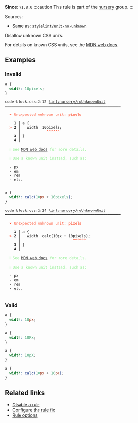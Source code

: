 **Since**: `v1.8.0`
:::caution
This rule is part of the [nursery](/linter/rules/#nursery) group.
:::

Sources: 
- Same as: <a href="https://github.com/stylelint/stylelint/blob/main/lib/rules/unit-no-unknown/README.md" target="_blank"><code>stylelint/unit-no-unknown</code></a>

Disallow unknown CSS units.

For details on known CSS units, see the [MDN web docs](https://developer.mozilla.org/en-US/docs/Learn/CSS/Building_blocks/Values_and_units#lengths).

## Examples

### Invalid

```css
a {
  width: 10pixels;
}
```

<pre class="language-text"><code class="language-text">code-block.css:2:12 <a href="https://biomejs.dev/linter/rules/no-unknown-unit">lint/nursery/noUnknownUnit</a> ━━━━━━━━━━━━━━━━━━━━━━━━━━━━━━━━━━━━━━━━━━━━━━━━━━━━━<br /><br /><strong><span style="color: Tomato;">  </span></strong><strong><span style="color: Tomato;">✖</span></strong> <span style="color: Tomato;">Unexpected unknown unit: </span><span style="color: Tomato;"><strong>pixels</strong></span><br />  <br />    <strong>1 │ </strong>a {<br /><strong><span style="color: Tomato;">  </span></strong><strong><span style="color: Tomato;">&gt;</span></strong> <strong>2 │ </strong>  width: 10pixels;<br />   <strong>   │ </strong>           <strong><span style="color: Tomato;">^</span></strong><strong><span style="color: Tomato;">^</span></strong><strong><span style="color: Tomato;">^</span></strong><strong><span style="color: Tomato;">^</span></strong><strong><span style="color: Tomato;">^</span></strong><strong><span style="color: Tomato;">^</span></strong><br />    <strong>3 │ </strong>}<br />    <strong>4 │ </strong><br />  <br /><strong><span style="color: lightgreen;">  </span></strong><strong><span style="color: lightgreen;">ℹ</span></strong> <span style="color: lightgreen;">See </span><span style="color: lightgreen;"><a href="https://developer.mozilla.org/en-US/docs/Learn/CSS/Building_blocks/Values_and_units#lengths">MDN web docs</a></span><span style="color: lightgreen;"> for more details.</span><br />  <br /><strong><span style="color: lightgreen;">  </span></strong><strong><span style="color: lightgreen;">ℹ</span></strong> <span style="color: lightgreen;">Use a known unit instead, such as:</span><br />  <br />  - px<br />  - em<br />  - rem<br />  - etc.<br />  <br /></code></pre>

```css
a {
  width: calc(10px + 10pixels);
}
```

<pre class="language-text"><code class="language-text">code-block.css:2:24 <a href="https://biomejs.dev/linter/rules/no-unknown-unit">lint/nursery/noUnknownUnit</a> ━━━━━━━━━━━━━━━━━━━━━━━━━━━━━━━━━━━━━━━━━━━━━━━━━━━━━<br /><br /><strong><span style="color: Tomato;">  </span></strong><strong><span style="color: Tomato;">✖</span></strong> <span style="color: Tomato;">Unexpected unknown unit: </span><span style="color: Tomato;"><strong>pixels</strong></span><br />  <br />    <strong>1 │ </strong>a {<br /><strong><span style="color: Tomato;">  </span></strong><strong><span style="color: Tomato;">&gt;</span></strong> <strong>2 │ </strong>  width: calc(10px + 10pixels);<br />   <strong>   │ </strong>                       <strong><span style="color: Tomato;">^</span></strong><strong><span style="color: Tomato;">^</span></strong><strong><span style="color: Tomato;">^</span></strong><strong><span style="color: Tomato;">^</span></strong><strong><span style="color: Tomato;">^</span></strong><strong><span style="color: Tomato;">^</span></strong><br />    <strong>3 │ </strong>}<br />    <strong>4 │ </strong><br />  <br /><strong><span style="color: lightgreen;">  </span></strong><strong><span style="color: lightgreen;">ℹ</span></strong> <span style="color: lightgreen;">See </span><span style="color: lightgreen;"><a href="https://developer.mozilla.org/en-US/docs/Learn/CSS/Building_blocks/Values_and_units#lengths">MDN web docs</a></span><span style="color: lightgreen;"> for more details.</span><br />  <br /><strong><span style="color: lightgreen;">  </span></strong><strong><span style="color: lightgreen;">ℹ</span></strong> <span style="color: lightgreen;">Use a known unit instead, such as:</span><br />  <br />  - px<br />  - em<br />  - rem<br />  - etc.<br />  <br /></code></pre>

### Valid

```css
a {
  width: 10px;
}
```

```css
a {
  width: 10Px;
}
```

```css
a {
  width: 10pX;
}
```

```css
a {
  width: calc(10px + 10px);
}
```

## Related links

- [Disable a rule](/linter/#disable-a-lint-rule)
- [Configure the rule fix](/linter#configure-the-rule-fix)
- [Rule options](/linter/#rule-options)
